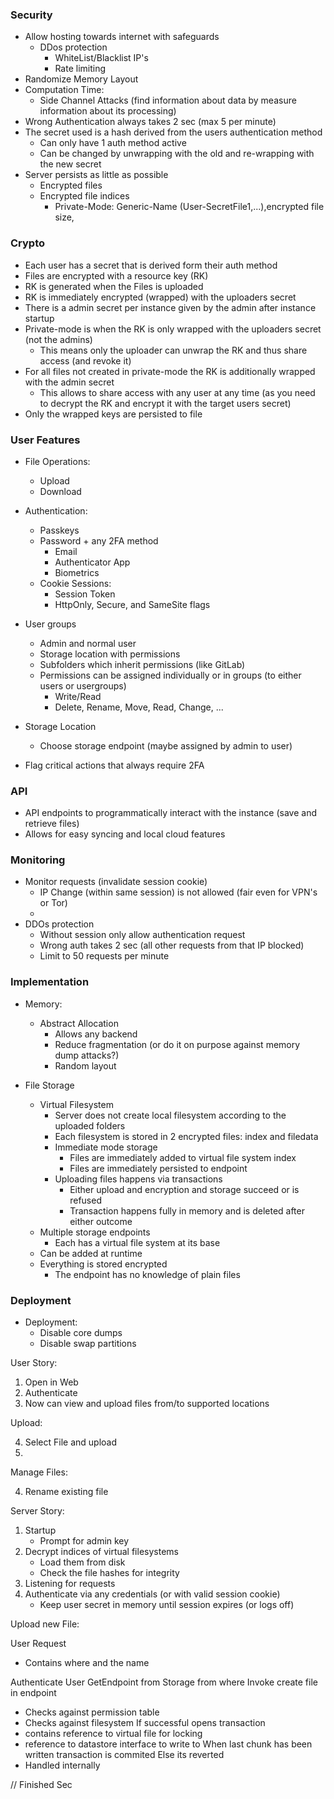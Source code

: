 ### Security

- Allow hosting towards internet with safeguards
    - DDos protection
        - WhiteList/Blacklist IP's
        - Rate limiting
- Randomize Memory Layout
- Computation Time:
    - Side Channel Attacks (find information about data by measure information about its processing)
- Wrong Authentication always takes 2 sec (max 5 per minute)
- The secret used is a hash derived from the users authentication method
    - Can only have 1 auth method active
    - Can be changed by unwrapping with the old and re-wrapping with the new secret
- Server persists as little as possible
    - Encrypted files
    - Encrypted file indices
        - Private-Mode: Generic-Name (User-SecretFile1,...),encrypted file size,

### Crypto

- Each user has a secret that is derived form their auth method
- Files are encrypted with a resource key (RK)
- RK is generated when the Files is uploaded
- RK is immediately encrypted (wrapped) with the uploaders secret
- There is a admin secret per instance given by the admin after instance startup
- Private-mode is when the RK is only wrapped with the uploaders secret (not the admins)
    - This means only the uploader can unwrap the RK and thus share access (and revoke it)
- For all files not created in private-mode the RK is additionally wrapped with the admin secret
    - This allows to share access with any user at any time (as you need to decrypt the RK and encrypt it with the
      target users secret)
- Only the wrapped keys are persisted to file

### User Features

- File Operations:
    - Upload
    - Download

- Authentication:
    - Passkeys
    - Password + any 2FA method
        - Email
        - Authenticator App
        - Biometrics
    - Cookie Sessions:
        - Session Token
        - HttpOnly, Secure, and SameSite flags
- User groups
    - Admin and normal user
    - Storage location with permissions
    - Subfolders which inherit permissions (like GitLab)
    - Permissions can be assigned individually or in groups (to either users or usergroups)
        - Write/Read
        - Delete, Rename, Move, Read, Change, ...
- Storage Location
    - Choose storage endpoint (maybe assigned by admin to user)

- Flag critical actions that always require 2FA

### API

- API endpoints to programmatically interact with the instance (save and retrieve files)
- Allows for easy syncing and local cloud features

### Monitoring

- Monitor requests (invalidate session cookie)
    - IP Change (within same session) is not allowed (fair even for VPN's or Tor)
    -
- DDOs protection
    - Without session only allow authentication request
    - Wrong auth takes 2 sec (all other requests from that IP blocked)
    - Limit to 50 requests per minute

### Implementation

- Memory:
    - Abstract Allocation
        - Allows any backend
        - Reduce fragmentation (or do it on purpose against memory dump attacks?)
        - Random layout

- File Storage
    - Virtual Filesystem
      - Server does not create local filesystem according to the uploaded folders
      - Each filesystem is stored in 2 encrypted files: index and filedata 
      - Immediate mode storage
        - Files are immediately added to virtual file system index
        - Files are immediately persisted to endpoint
      - Uploading files happens via transactions
        - Either upload and encryption and storage succeed or is refused
        - Transaction happens fully in memory and is deleted after either outcome
    - Multiple storage endpoints
      - Each has a virtual file system at its base
    - Can be added at runtime
    - Everything is stored encrypted
        - The endpoint has no knowledge of plain files

### Deployment

- Deployment:
    - Disable core dumps
    - Disable swap partitions

User Story:

1. Open in Web
2. Authenticate
3. Now can view and upload files from/to supported locations

Upload:

4. Select File and upload
5.

Manage Files:

4. Rename existing file

Server Story:
1. Startup
    - Prompt for admin key
2. Decrypt indices of virtual filesystems
    - Load them from disk
    - Check the file hashes for integrity
1. Listening for requests
2. Authenticate via any credentials (or with valid session cookie)
    - Keep user secret in memory until session expires (or logs off)

Upload new File:

User Request
- Contains where and the name

Authenticate User
GetEndpoint from Storage from where
Invoke create file in endpoint
- Checks against permission table
- Checks against filesystem
If successful opens transaction
- contains reference to virtual file for locking 
- reference to datastore interface to write to 
When last chunk has been written transaction is commited
Else its reverted
- Handled internally 




// Finished Sec